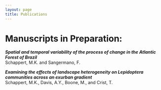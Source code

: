 ```yaml
---
layout: page
title: Publications
---
```


# Manuscripts in Preparation:
***Spatial and temporal variability of the process of change in the Atlantic Forest of Brazil***\
Schappert, M.K. and Sangermano, F.
  
***Examining the effects of landscape heterogeneity on Lepidoptera communities across an exurban gradient***\
Schappert, M.K., Davis, A.Y., Boone, M., and Crist, T.
